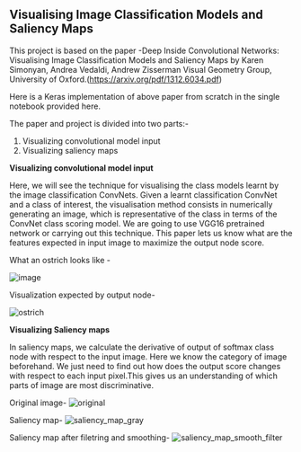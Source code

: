 ## Visualising Image Classification Models and Saliency Maps

This project is based on the paper -Deep Inside Convolutional Networks: Visualising Image Classification Models and Saliency Maps
 by Karen Simonyan, Andrea Vedaldi, Andrew Zisserman Visual Geometry Group, University of Oxford.(https://arxiv.org/pdf/1312.6034.pdf)

Here is a Keras  implementation of above paper from scratch in the single notebook provided here.

The paper and project is divided into two parts:-
1) Visualizing convolutional model input
2) Visualizing saliency maps

**Visualizing convolutional model input**

Here, we will see the technique for visualising the class models learnt by the image classification
ConvNets. Given a learnt classification ConvNet and a class of interest, the visualisation
method consists in numerically generating an image, which is representative of the class in terms
of the ConvNet class scoring model. We are going to use VGG16 pretrained network or carrying out this technique. 
This paper lets us know what are the features expected in input image to maximize the output node score.

What an ostrich looks like - 
 
![image](https://user-images.githubusercontent.com/20341653/43385196-b81e1e4e-93fd-11e8-9750-03ff140715a0.png)

Visualization expected by output node-

![ostrich](https://user-images.githubusercontent.com/20341653/43384947-1da9357e-93fd-11e8-9363-89ed7eccc720.png)


**Visualizing Saliency maps**

In saliency maps, we calculate the derivative of output of softmax class node with respect to the input image. 
Here we know the category of image beforehand. We just need to find out how does the output score changes with respect 
to each input pixel.This gives us an understanding of which parts of image are most discriminative.

Original image-
![original](https://user-images.githubusercontent.com/20341653/43388907-04452e3e-9408-11e8-8f75-ff3c12515dda.png)

Saliency map-
![saliency_map_gray](https://user-images.githubusercontent.com/20341653/43389024-4ea2b0b4-9408-11e8-940b-db64d127e134.png)

Saliency map after filetring and smoothing-
![saliency_map_smooth_filter](https://user-images.githubusercontent.com/20341653/43389035-53397cfc-9408-11e8-8792-c98e1dd73c32.png)

